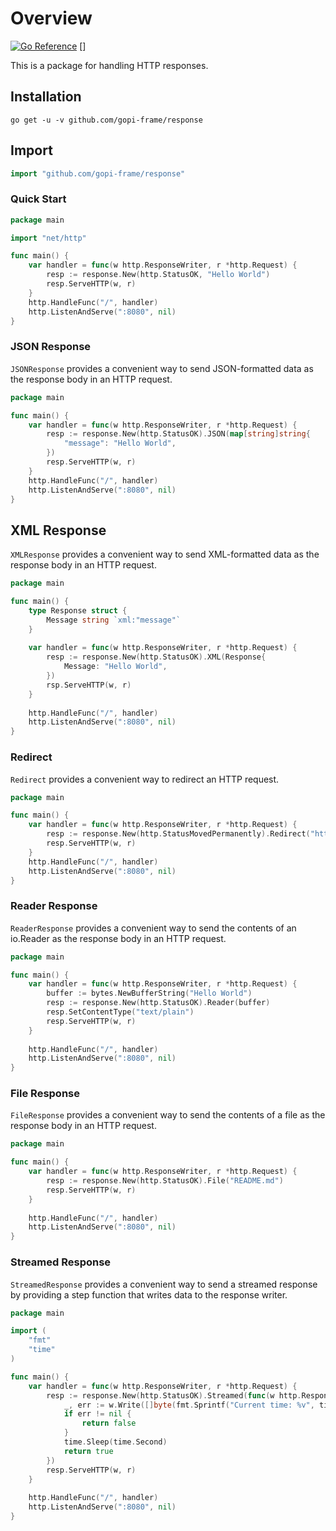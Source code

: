 # Overview
[![Go Reference](https://pkg.go.dev/badge/github.com/gopi-frame/response.svg)](https://pkg.go.dev/github.com/gopi-frame/response)
[]

This is a package for handling HTTP responses.

## Installation

```shell
go get -u -v github.com/gopi-frame/response
```

## Import

```go
import "github.com/gopi-frame/response"
```

### Quick Start

```go
package main

import "net/http"

func main() {
    var handler = func(w http.ResponseWriter, r *http.Request) {
        resp := response.New(http.StatusOK, "Hello World")
        resp.ServeHTTP(w, r)
    }
    http.HandleFunc("/", handler)
    http.ListenAndServe(":8080", nil)
}
```

### JSON Response

`JSONResponse` provides a convenient way to send JSON-formatted data as the response body in an HTTP request.

```go
package main

func main() {
    var handler = func(w http.ResponseWriter, r *http.Request) {
        resp := response.New(http.StatusOK).JSON(map[string]string{
            "message": "Hello World",
        })
        resp.ServeHTTP(w, r)
    }
    http.HandleFunc("/", handler)
    http.ListenAndServe(":8080", nil)
}
```

## XML Response

`XMLResponse` provides a convenient way to send XML-formatted data as the response body in an HTTP request.

```go
package main

func main() {
    type Response struct {
        Message string `xml:"message"`
    }
    
    var handler = func(w http.ResponseWriter, r *http.Request) {
        resp := response.New(http.StatusOK).XML(Response{
            Message: "Hello World",
        })
        rsp.ServeHTTP(w, r)
    }
    
    http.HandleFunc("/", handler)
    http.ListenAndServe(":8080", nil)
}
```

### Redirect
`Redirect` provides a convenient way to redirect an HTTP request.

```go
package main

func main() {
    var handler = func(w http.ResponseWriter, r *http.Request) {
        resp := response.New(http.StatusMovedPermanently).Redirect("https://github.com/gopi-frame/response")
        resp.ServeHTTP(w, r)
    }
    http.HandleFunc("/", handler)
    http.ListenAndServe(":8080", nil)
}
```

### Reader Response

`ReaderResponse` provides a convenient way to send the contents of an io.Reader as the response body in an HTTP request.

```go
package main

func main() {
    var handler = func(w http.ResponseWriter, r *http.Request) {
        buffer := bytes.NewBufferString("Hello World")
        resp := response.New(http.StatusOK).Reader(buffer)
        resp.SetContentType("text/plain")
        resp.ServeHTTP(w, r)
    }
    
    http.HandleFunc("/", handler)
    http.ListenAndServe(":8080", nil)
}
```

### File Response

`FileResponse` provides a convenient way to send the contents of a file as the response body in an HTTP request.

```go
package main

func main() {
    var handler = func(w http.ResponseWriter, r *http.Request) {
        resp := response.New(http.StatusOK).File("README.md")
        resp.ServeHTTP(w, r)
    }
    
    http.HandleFunc("/", handler)
    http.ListenAndServe(":8080", nil)
}
```

### Streamed Response

`StreamedResponse` provides a convenient way to send a streamed response by providing a step function that writes data to the response writer.

```go
package main

import (
    "fmt"
    "time"
)

func main() {
    var handler = func(w http.ResponseWriter, r *http.Request) {
        resp := response.New(http.StatusOK).Streamed(func(w http.ResponseWriter) error {
            _, err := w.Write([]byte(fmt.Sprintf("Current time: %v", time.Now())))
            if err != nil {
                return false
            }
            time.Sleep(time.Second)
            return true
        })
        resp.ServeHTTP(w, r)
    }
    
    http.HandleFunc("/", handler)
    http.ListenAndServe(":8080", nil)
}
```